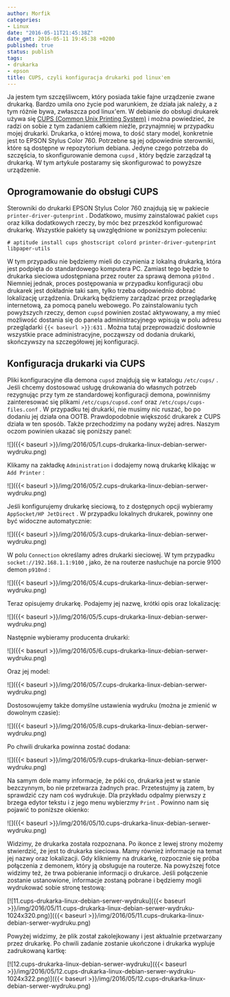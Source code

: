 ```yaml
---
author: Morfik
categories:
- Linux
date: "2016-05-11T21:45:38Z"
date_gmt: 2016-05-11 19:45:38 +0200
published: true
status: publish
tags:
- drukarka
- epson
title: CUPS, czyli konfiguracja drukarki pod linux'em
---
```


Ja jestem tym szczęśliwcem, który posiada takie fajne urządzenie zwane drukarką. Bardzo umila ono
życie pod warunkiem, że działa jak należy, a z tym różnie bywa, zwłaszcza pod linux'em. W debianie
do obsługi drukarek używa się [CUPS (Common Unix Printing
System)](https://en.wikipedia.org/wiki/CUPS) i można powiedzieć, że radzi on sobie z tym zadaniem
całkiem nieźle, przynajmniej w przypadku mojej drukarki. Drukarka, o której mowa, to dość stary
model, konkretnie jest to EPSON Stylus Color 760. Potrzebne są jej odpowiednie sterowniki, które są
dostępne w repozytorium debiana. Jedyne czego potrzeba do szczęścia, to skonfigurowanie demona
`cupsd` , który będzie zarządzał tą drukarką. W tym artykule postaramy się skonfigurować to powyższe
urządzenie.

<!--more-->
## Oprogramowanie do obsługi CUPS

Sterowniki do drukarki EPSON Stylus Color 760 znajdują się w pakiecie `printer-driver-gutenprint` .
Dodatkowo, musimy zainstalować pakiet `cups` oraz kilka dodatkowych rzeczy, by móc bez przeszkód
konfigurować drukarkę. Wszystkie pakiety są uwzględnione w poniższym poleceniu:

    # aptitude install cups ghostscript colord printer-driver-gutenprint libpaper-utils

W tym przypadku nie będziemy mieli do czynienia z lokalną drukarką, która jest podpięta do
standardowego komputera PC. Zamiast tego będzie to drukarka sieciowa udostępniana przez router za
sprawą demona `p910nd` . Niemniej jednak, proces postępowania w przypadku konfiguracji obu drukarek
jest dokładnie taki sam, tylko trzeba odpowiednio dobrać lokalizację urządzenia. Drukarką będziemy
zarządzać przez przeglądarkę internetową, za pomocą panelu webowego. Po zainstalowaniu tych
powyższych rzeczy, demon `cupsd` powinien zostać aktywowany, a my mieć możliwość dostania się do
panela administracyjnego wpisują w polu adresu przeglądarki `{{< baseurl >}}:631` . Można tutaj
przeprowadzić dosłownie wszystkie prace administracyjne, począwszy od dodania drukarki, skończywszy
na szczegółowej jej konfiguracji.

## Konfiguracja drukarki via CUPS

Pliki konfiguracyjne dla demona `cupsd` znajdują się w katalogu `/etc/cups/` . Jeśli chcemy
dostosować usługę drukowania do własnych potrzeb rezygnując przy tym ze standardowej konfiguracji
demona, powinniśmy zainteresować się plikami `/etc/cups/cupsd.conf` oraz `/etc/cups/cups-files.conf`
. W przypadku tej drukarki, nie musimy nic ruszać, bo po dodaniu jej działa ona OOTB. Prawdopodobnie
większość drukarek z CUPS działa w ten sposób. Także przechodzimy na podany wyżej adres. Naszym
oczom powinien ukazać się poniższy panel:

![]({{< baseurl >}}/img/2016/05/1.cups-drukarka-linux-debian-serwer-wydruku.png)

Klikamy na zakładkę `Administration` i dodajemy nową drukarkę klikając w `Add Printer` :

![]({{< baseurl >}}/img/2016/05/2.cups-drukarka-linux-debian-serwer-wydruku.png)

Jeśli konfigurujemy drukarkę sieciową, to z dostępnych opcji wybieramy `AppSocket/HP JetDirect` . W
przypadku lokalnych drukarek, powinny one być widoczne automatycznie:

![]({{< baseurl >}}/img/2016/05/3.cups-drukarka-linux-debian-serwer-wydruku.png)

W polu `Connection` określamy adres drukarki sieciowej. W tym przypadku `socket://192.168.1.1:9100`
, jako, że na routerze nasłuchuje na porcie 9100 demon `p910nd` :

![]({{< baseurl >}}/img/2016/05/4.cups-drukarka-linux-debian-serwer-wydruku.png)

Teraz opisujemy drukarkę. Podajemy jej nazwę, krótki opis oraz lokalizację:

![]({{< baseurl >}}/img/2016/05/5.cups-drukarka-linux-debian-serwer-wydruku.png)

Następnie wybieramy producenta drukarki:

![]({{< baseurl >}}/img/2016/05/6.cups-drukarka-linux-debian-serwer-wydruku.png)

Oraz jej model:

![]({{< baseurl >}}/img/2016/05/7.cups-drukarka-linux-debian-serwer-wydruku.png)

Dostosowujemy także domyślne ustawienia wydruku (można je zmienić w dowolnym czasie):

![]({{< baseurl >}}/img/2016/05/8.cups-drukarka-linux-debian-serwer-wydruku.png)

Po chwili drukarka powinna zostać dodana:

![]({{< baseurl >}}/img/2016/05/9.cups-drukarka-linux-debian-serwer-wydruku.png)

Na samym dole mamy informacje, że póki co, drukarka jest w stanie bezczynnym, bo nie przetwarza
żadnych prac. Przetestujmy ją zatem, by sprawdzić czy nam coś wydrukuje. Dla przykładu odpalmy
pierwszy z brzega edytor tekstu i z jego menu wybierzmy `Print` . Powinno nam się pojawić to
poniższe okienko:

![]({{< baseurl >}}/img/2016/05/10.cups-drukarka-linux-debian-serwer-wydruku.png)

Widzimy, że drukarka została rozpoznana. Po ikonce z lewej strony możemy stwierdzić, że jest to
drukarka sieciowa. Mamy również informacje na temat jej nazwy oraz lokalizacji. Gdy klikniemy na
drukarkę, rozpocznie się próba połączenia z demonem, który ją obsługuje na routerze. Na powyższej
fotce widzimy też, że trwa pobieranie informacji o drukarce. Jeśli połączenie zostanie ustanowione,
informacje zostaną pobrane i będziemy mogli wydrukować sobie stronę
testową:

[![11.cups-drukarka-linux-debian-serwer-wydruku]({{< baseurl >}}/img/2016/05/11.cups-drukarka-linux-debian-serwer-wydruku-1024x320.png)]({{< baseurl >}}/img/2016/05/11.cups-drukarka-linux-debian-serwer-wydruku.png)

Powyżej widzimy, że plik został zakolejkowany i jest aktualnie przetwarzany przez drukarkę. Po
chwili zadanie zostanie ukończone i drukarka wypluje zadrukowaną
kartkę:

[![12.cups-drukarka-linux-debian-serwer-wydruku]({{< baseurl >}}/img/2016/05/12.cups-drukarka-linux-debian-serwer-wydruku-1024x322.png)]({{< baseurl >}}/img/2016/05/12.cups-drukarka-linux-debian-serwer-wydruku.png)
